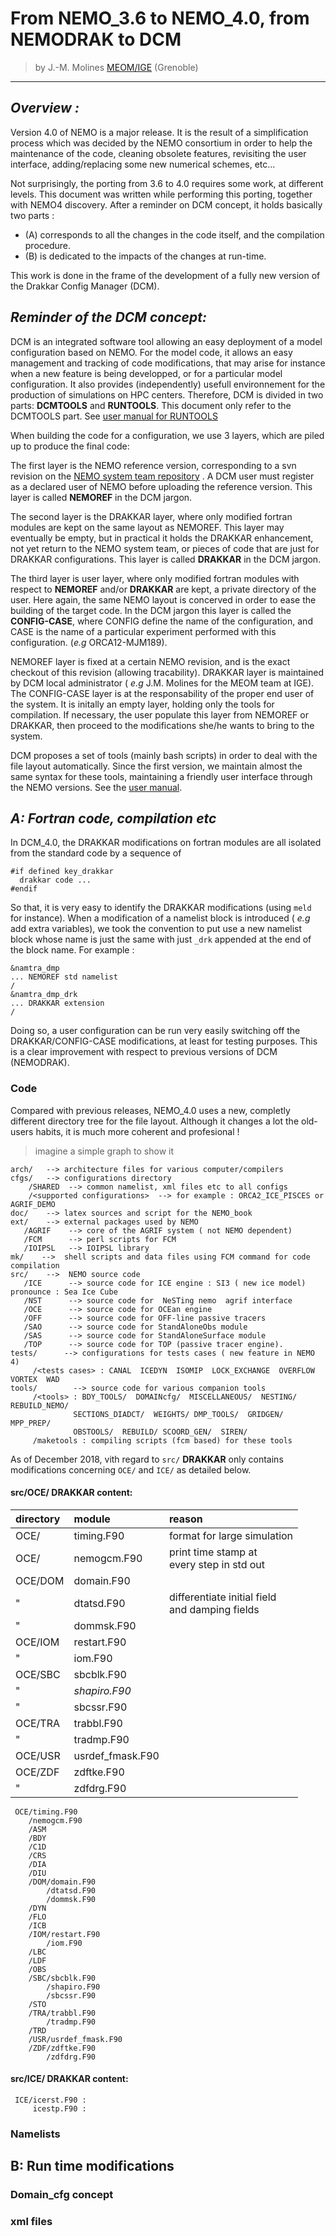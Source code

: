 # From NEMO_3.6 to NEMO_4.0,  from NEMODRAK to DCM
>  by J.-M. Molines  [MEOM/IGE](http://meom-group.github.io/) (Grenoble)
______________________

## **_Overview :_**
 Version 4.0 of NEMO is a major release.  It is the result of a simplification process which was decided by the NEMO consortium
in order to help the maintenance of the code, cleaning obsolete features, revisiting the user interface, adding/replacing
some new numerical schemes, etc... 

 Not surprisingly, the porting from 3.6 to 4.0 requires some work, at different levels.  This document was written 
while performing this porting, together with NEMO4 discovery. After a reminder on DCM concept, it holds basically 
two parts :     
   *  (A)  corresponds to all the changes in the code itself, and the compilation procedure. 
   *  (B) is dedicated to the impacts of the changes at run-time.

This work is done in the frame of the development of a fully new version of the Drakkar Config Manager (DCM). 

##  **_Reminder of the DCM concept:_**
 DCM is an integrated software tool allowing an easy deployment of a model configuration based on NEMO. For the model code,
it allows an easy management and tracking of code modifications, that may arise for instance when a new feature is being 
developped, or for a particular model configuration. It also provides (independently) usefull environnement for the production 
of simulations on HPC centers. Therefore, DCM is divided in two parts: **DCMTOOLS** and **RUNTOOLS**. This document only refer to the DCMTOOLS part. See [user manual for RUNTOOLS](rt_user_manual.md)

When building the code for a configuration, we use 3 layers, which are piled up to produce the final code:

The first layer
is the NEMO reference version, corresponding to a svn revision on the [NEMO system team repository](http://forge.ipsl.jussieu.fr/nemo/svn) . 
A DCM user must register as a declared user of NEMO before uploading the reference version. This layer is called
**NEMOREF** in the DCM jargon.

The second layer is the DRAKKAR layer, where only modified fortran modules are kept on the same layout as NEMOREF. This
layer may eventually be empty, but in practical it holds the DRAKKAR enhancement, not yet return to the NEMO system team, or
pieces of code that are just for DRAKKAR configurations. This layer is called **DRAKKAR** in the DCM jargon.

The third layer is user layer, where only modified fortran modules with respect to **NEMOREF** and/or **DRAKKAR** are kept,
a private directory of the user. Here again, the same NEMO layout is concerved in order to ease the building of the target
code. In the DCM jargon this layer is called the **CONFIG-CASE**, where CONFIG define the name of the configuration, 
and CASE is the name of a particular experiment performed with this configuration. (*e.g*  ORCA12-MJM189).

NEMOREF layer is fixed at a certain NEMO revision, and is the exact checkout of this revision (allowing tracability). DRAKKAR layer is maintained by DCM local administrator ( *e.g* J.M. Molines for the MEOM team at IGE). The CONFIG-CASE layer is at the responsability of the proper end user of the system.  It is initally an empty layer, holding only the tools for compilation.
If necessary, the user populate this layer from NEMOREF or DRAKKAR, then proceed to the modifications she/he wants to bring
to the system. 

DCM proposes a set of tools (mainly bash scripts) in order to deal with the file layout automatically. Since the first version,
we maintain almost the same syntax for these tools, maintaining a friendly user interface through the NEMO versions. See the [user manual](dcm_user_manual.md).


## **_A: Fortran code, compilation etc_**
 In DCM_4.0, the DRAKKAR modifications on fortran modules are all isolated from the standard code by a sequence of

    #if defined key_drakkar
      drakkar code ...
    #endif
 So that, it is very easy to identify the DRAKKAR modifications (using `meld` for instance). When a modification of a
namelist block is introduced ( *e.g*  add extra variables), we took the convention to put use a new namelist block whose
name is just the same with just `_drk` appended at the end of the block name. For example :

    &namtra_dmp
    ... NEMOREF std namelist
    /
    &namtra_dmp_drk
    ... DRAKKAR extension
    /
 Doing so, a user configuration can be run very easily switching off the DRAKKAR/CONFIG-CASE modifications, at least 
for testing purposes. This is a clear improvement with respect to previous versions of DCM (NEMODRAK).

### Code
 Compared with previous releases, NEMO_4.0 uses a new, completly different directory tree for the file layout. Although it 
changes a lot the old-users habits, it is much more coherent and profesional !

> imagine a simple graph to show it

    arch/   --> architecture files for various computer/compilers
    cfgs/   --> configurations directory
        /SHARED  --> common namelist, xml files etc to all configs
        /<supported configurations>  --> for example : ORCA2_ICE_PISCES or AGRIF_DEMO
    doc/    --> latex sources and script for the NEMO_book
    ext/    --> external packages used by NEMO 
       /AGRIF    --> core of the AGRIF system ( not NEMO dependent)
       /FCM      --> perl scripts for FCM
       /IOIPSL   --> IOIPSL library
    mk/    -->  shell scripts and data files using FCM command for code compilation
    src/    -->  NEMO source code
       /ICE      --> source code for ICE engine : SI3 ( new ice model) pronounce : Sea Ice Cube
       /NST      --> source code for  NeSTing nemo  agrif interface 
       /OCE      --> source code for OCEan engine
       /OFF      --> source code for OFF-line passive tracers
       /SAO      --> source code for StandAloneObs module
       /SAS      --> source code for StandAloneSurface module
       /TOP      --> source code for TOP (passive tracer engine).
    tests/      --> configurations for tests cases ( new feature in NEMO 4)
         /<tests cases> : CANAL  ICEDYN  ISOMIP  LOCK_EXCHANGE  OVERFLOW   VORTEX  WAD 
    tools/        --> source code for various companion tools
         /<tools> : BDY_TOOLS/  DOMAINcfg/  MISCELLANEOUS/  NESTING/  REBUILD_NEMO/
                  SECTIONS_DIADCT/  WEIGHTS/ DMP_TOOLS/  GRIDGEN/    MPP_PREP/
                  OBSTOOLS/  REBUILD/ SCOORD_GEN/  SIREN/
         /maketools : compiling scripts (fcm based) for these tools

 As of December 2018, vith regard to `src/` **DRAKKAR** only contains modifications concerning 
 `OCE/` and `ICE/` as detailed below.

#### src/OCE/ DRAKKAR content:

  directory | module | reason|
  :----------|:--------|:-------|
  OCE/    | timing.F90 |  format for large simulation |
  OCE/    | nemogcm.F90 | print time stamp at <br> every step in std out |  
  OCE/DOM | domain.F90 |    |
  |  "   | dtatsd.F90 | differentiate initial field <br> and damping fields |
  |  "    | dommsk.F90 |  | 
  OCE/IOM | restart.F90 | |
  |  "    | iom.F90 |  |
  OCE/SBC | sbcblk.F90 |  |
  |  "    | _shapiro.F90_ |  |
  |  "    | sbcssr.F90 |  |
  OCE/TRA | trabbl.F90 |  |
  | "     | tradmp.F90 |  |
  OCE/USR | usrdef_fmask.F90 |  |
  OCE/ZDF | zdftke.F90 |  |
  | "     | zdfdrg.F90 |  |
  

     OCE/timing.F90
        /nemogcm.F90
        /ASM  
        /BDY  
        /C1D
        /CRS
        /DIA
        /DIU
        /DOM/domain.F90
            /dtatsd.F90
            /dommsk.F90
        /DYN
        /FLO
        /ICB
        /IOM/restart.F90
            /iom.F90
        /LBC
        /LDF
        /OBS
        /SBC/sbcblk.F90
            /shapiro.F90
            /sbcssr.F90
        /STO
        /TRA/trabbl.F90
            /tradmp.F90
        /TRD
        /USR/usrdef_fmask.F90
        /ZDF/zdftke.F90
            /zdfdrg.F90

#### src/ICE/ DRAKKAR content:

     ICE/icerst.F90 :
         icestp.F90 :



### Namelists


## B:  Run time modifications
### Domain_cfg concept

### xml files
